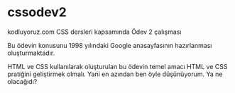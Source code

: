 # cssodev2
kodluyoruz.com CSS dersleri kapsamında Ödev 2 çalışması

Bu ödevin konusunu 1998 yılındaki Google anasayfasının hazırlanması oluşturmaktadır.

HTML ve CSS kullanılarak oluşturulan bu ödevin temel amacı HTML ve CSS pratiğini geliştirmek olmalı. Yani en azından ben öyle düşünüyorum. Ya ne olacağıdı?
